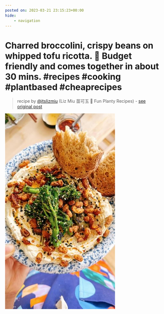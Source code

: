 ```yaml
---
posted on: 2023-03-21 23:15:23+00:00
hide:
    - navigation
---
```


# Charred broccolini, crispy beans on whipped tofu ricotta. 🥦 Budget friendly and comes together in about 30 mins. #recipes #cooking #plantbased #cheaprecipes 

> recipe by [@itslizmiu](https://www.instagram.com/itslizmiu/) 
(Liz Miu 苗可玉 🍜 Fun Planty Recipes) - [see original post](https://instagram.com/p/CqEaqbVAMyW)

![](../img/itslizmiu_21-03-2023_2303.png)

 